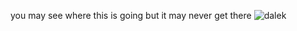 you may see where this is going but it may never get there
![dalek](http://upload.wikimedia.org/wikipedia/en/thumb/6/69/Dalek_2010_Redesign.jpg/200px-Dalek_2010_Redesign.jpg "elevate!")

